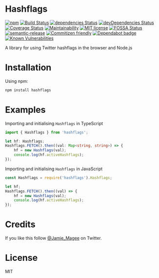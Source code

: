 # Hashflags

[![npm](https://img.shields.io/npm/v/hashflags.svg)](https://www.npmjs.com/package/hashflags)
[![Build Status](https://travis-ci.org/JamieMagee/hashflags-node.svg?branch=master)](https://travis-ci.org/JamieMagee/hashflags-node)
[![dependencies Status](https://david-dm.org/JamieMagee/hashflags-node/status.svg)](https://david-dm.org/JamieMagee/hashflags-node)
[![devDependencies Status](https://david-dm.org/JamieMagee/hashflags-node/dev-status.svg)](https://david-dm.org/JamieMagee/hashflags-node?type=dev)
[![Coverage Status](https://coveralls.io/repos/github/JamieMagee/hashflags-node/badge.svg?branch=master)](https://coveralls.io/github/JamieMagee/hashflags-node?branch=master)
[![Maintainability](https://api.codeclimate.com/v1/badges/0612b5ce530451c5e520/maintainability)](https://codeclimate.com/github/JamieMagee/hashflags-node/maintainability)
[![MIT license](http://img.shields.io/badge/license-MIT-blue.svg)](http://opensource.org/licenses/MIT)
[![FOSSA Status](https://app.fossa.io/api/projects/git%2Bgithub.com%2FJamieMagee%2Fhashflags-node.svg?type=shield)](https://app.fossa.io/projects/git%2Bgithub.com%2FJamieMagee%2Fhashflags-node?ref=badge_shield)
[![semantic-release](https://img.shields.io/badge/%20%20%F0%9F%93%A6%F0%9F%9A%80-semantic--release-e10079.svg)](https://github.com/semantic-release/semantic-release)
[![Commitizen friendly](https://img.shields.io/badge/commitizen-friendly-brightgreen.svg)](http://commitizen.github.io/cz-cli/)
[![Dependabot badge](https://img.shields.io/badge/Dependabot-enabled-blue.svg)](https://dependabot.com/)
[![Known Vulnerabilities](https://snyk.io/test/github/jamiemagee/hashflags-node/badge.svg?targetFile=package.json)](https://snyk.io/test/github/jamiemagee/hashflags-node?targetFile=package.json)

A library for using Twitter hashflags in the browser and Node.js

# Installation

Using npm:

```sh
npm install hashflags
```

# Examples

Importing and initialising `Hashflags` in TypeScript

```ts
import { Hashflags } from 'hashflags';

let hf: Hashflags;
Hashflags.FETCH().then((val: Map<string, string>) => {
    hf = new Hashflags(val);
    console.log(hf.activeHashflags);
});
```

Importing and initialising `Hashflags` in JavaScript

```js
const Hashflags = require('hashflags').Hashflags;

let hf;
Hashflags.FETCH().then((val) => {
    hf = new Hashflags(val);
    console.log(hf.activeHashflags);
});
```

# Credits

If you like this follow [@Jamie_Magee](https://twitter.com/Jamie_Magee) on Twitter.

# License

MIT